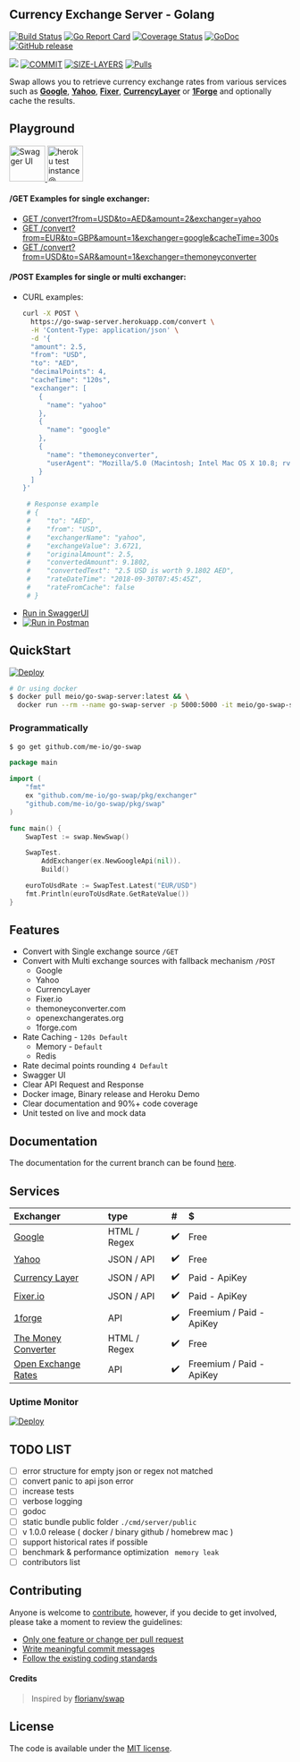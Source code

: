 
## Currency Exchange Server - Golang 

[![Build Status](https://travis-ci.org/me-io/go-swap.svg?branch=master)](https://travis-ci.org/me-io/go-swap)
[![Go Report Card](https://goreportcard.com/badge/github.com/me-io/go-swap)](https://goreportcard.com/report/github.com/me-io/go-swap)
[![Coverage Status](https://coveralls.io/repos/github/me-io/go-swap/badge.svg?branch=master)](https://coveralls.io/github/me-io/go-swap?branch=master)
[![GoDoc](https://godoc.org/github.com/me-io/go-swap?status.svg)](https://godoc.org/github.com/me-io/go-swap)
[![GitHub release](https://img.shields.io/github/release/me-io/go-swap.svg)](https://github.com/me-io/go-swap/releases)


[![](https://images.microbadger.com/badges/version/meio/go-swap-server.svg)](https://microbadger.com/images/meio/go-swap-server)
[![COMMIT](https://images.microbadger.com/badges/commit/meio/go-swap-server.svg)](https://microbadger.com/images/meio/go-swap-server)
[![SIZE-LAYERS](https://images.microbadger.com/badges/image/meio/go-swap-server.svg)](https://microbadger.com/images/meio/go-swap-server)
[![Pulls](https://shields.beevelop.com/docker/pulls/meio/go-swap-server.svg?style=flat-square)](https://hub.docker.com/r/meio/go-swap-server)

Swap allows you to retrieve currency exchange rates from various services such as **[Google](https://google.com)**, **[Yahoo](https://yahoo.com)**, **[Fixer](https://fixer.io)**, **[CurrencyLayer](https://currencylayer.com)** or **[1Forge](https://1forge.com)** 
and optionally cache the results. 

## Playground
<a href="https://go-swap-server.herokuapp.com/swagger" target="_blank">
  <img height="64" src="https://image.ibb.co/ehsqGp/swagger_ui.jpg" alt="Swagger UI">
</a> 
<a href="https://go-swap-server.herokuapp.com" target="_blank">
    <img height="64" src="https://image.ibb.co/hvWT2U/go_swap_server_heroku.png" alt="heroku test instance @ https://go-swap-server.herokuapp.com">
</a>

#### /GET Examples for single exchanger:
- [GET /convert?from=USD&to=AED&amount=2&exchanger=yahoo](https://go-swap-server.herokuapp.com/convert?from=USD&to=AED&amount=100&exchanger=yahoo) 
- [GET /convert?from=EUR&to=GBP&amount=1&exchanger=google&cacheTime=300s](https://go-swap-server.herokuapp.com/convert?from=EUR&to=GBP&amount=100&exchanger=google&cacheTime=300s)
- [GET /convert?from=USD&to=SAR&amount=1&exchanger=themoneyconverter](https://go-swap-server.herokuapp.com/convert?from=USD&to=SAR&amount=100&exchanger=themoneyconverter)

#### /POST Examples for single or multi exchanger:
- CURL examples:
    ```bash
    curl -X POST \
      https://go-swap-server.herokuapp.com/convert \
      -H 'Content-Type: application/json' \
      -d '{
      "amount": 2.5,
      "from": "USD",
      "to": "AED",
      "decimalPoints": 4,
      "cacheTime": "120s",
      "exchanger": [
        {
          "name": "yahoo"
        },
        {
          "name": "google"
        },
        {
          "name": "themoneyconverter",
          "userAgent": "Mozilla/5.0 (Macintosh; Intel Mac OS X 10.8; rv:21.0) Gecko/20100101 Firefox/21.0"
        }
      ]
    }'
  
     # Response example
     # {
     #    "to": "AED",
     #    "from": "USD",
     #    "exchangerName": "yahoo",
     #    "exchangeValue": 3.6721,
     #    "originalAmount": 2.5,
     #    "convertedAmount": 9.1802,
     #    "convertedText": "2.5 USD is worth 9.1802 AED",
     #    "rateDateTime": "2018-09-30T07:45:45Z",
     #    "rateFromCache": false
     # }  
    ```
- [Run in SwaggerUI](https://go-swap-server.herokuapp.com/swagger)
- [![Run in Postman](https://run.pstmn.io/button.svg)](https://app.getpostman.com/run-collection/5f8445ef9a390fd3faa1)

## QuickStart 

<a href="https://heroku.com/deploy?template=https://github.com/me-io/go-swap" target="_blank">
  <img src="https://www.herokucdn.com/deploy/button.svg" alt="Deploy">
</a>
<br>



```bash
# Or using docker  
$ docker pull meio/go-swap-server:latest && \
  docker run --rm --name go-swap-server -p 5000:5000 -it meio/go-swap-server:latest
```

### Programmatically
```bash
$ go get github.com/me-io/go-swap
```

```go
package main

import (
	"fmt"
	ex "github.com/me-io/go-swap/pkg/exchanger"
	"github.com/me-io/go-swap/pkg/swap"
)

func main() {
	SwapTest := swap.NewSwap()

	SwapTest.
		AddExchanger(ex.NewGoogleApi(nil)).
		Build()

	euroToUsdRate := SwapTest.Latest("EUR/USD")
	fmt.Println(euroToUsdRate.GetRateValue())
}

```

## Features
- Convert with Single exchange source `/GET` 
- Convert with Multi exchange sources with fallback mechanism `/POST`
    - Google
    - Yahoo
    - CurrencyLayer
    - Fixer.io
    - themoneyconverter.com
    - openexchangerates.org
    - 1forge.com
- Rate Caching - `120s Default` 
    - Memory - `Default`
    - Redis
- Rate decimal points rounding `4 Default`
- Swagger UI
- Clear API Request and Response
- Docker image, Binary release and Heroku Demo
- Clear documentation and 90%+ code coverage
- Unit tested on live and mock data

## Documentation
The documentation for the current branch can be found [here](#documentation).


## Services
|Exchanger                  |type           |#                  |$|
|:---                       |:----          |:---               |:---|
|[Google][1]                |HTML / Regex   |:heavy_check_mark: |Free|
|[Yahoo][2]                 |JSON / API     |:heavy_check_mark: |Free|
|[Currency Layer][3]        |JSON / API     |:heavy_check_mark: |Paid - ApiKey|
|[Fixer.io][4]              |JSON / API     |:heavy_check_mark: |Paid - ApiKey|
|[1forge][7]                |API            |:heavy_check_mark: |Freemium / Paid - ApiKey|
|[The Money Converter][5]   |HTML / Regex   |:heavy_check_mark: |Free|
|[Open Exchange Rates][6]   |API            |:heavy_check_mark: |Freemium / Paid - ApiKey|

[1]: //google.com
[2]: //yahoo.com
[3]: //currencylayer.com
[4]: //fixer.io
[5]: //themoneyconverter.com
[6]: //openexchangerates.org
[7]: //1forge.com

### Uptime Monitor
<a href="https://stats.uptimerobot.com/vo1g1ip5W" target="_blank">
  <img src="https://uptimerobot.com/assets/img/logo_plain.png" alt="Deploy">
</a>

## TODO LIST
- [ ] error structure for empty json or regex not matched
- [ ] convert panic to api json error
- [ ] increase tests
- [ ] verbose logging
- [ ] godoc 
- [ ] static bundle public folder `./cmd/server/public`
- [ ] v 1.0.0 release ( docker / binary github / homebrew mac )
- [ ] support historical rates if possible
- [ ] benchmark & performance optimization ` memory leak`
- [ ] contributors list 

## Contributing

Anyone is welcome to [contribute](CONTRIBUTING.md), however, if you decide to get involved, please take a moment to review the guidelines:

* [Only one feature or change per pull request](CONTRIBUTING.md#only-one-feature-or-change-per-pull-request)
* [Write meaningful commit messages](CONTRIBUTING.md#write-meaningful-commit-messages)
* [Follow the existing coding standards](CONTRIBUTING.md#follow-the-existing-coding-standards)

#### Credits
> Inspired by [florianv/swap](https://github.com/florianv/swap) 

## License

The code is available under the [MIT license](LICENSE.md).
